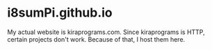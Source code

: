# i8sumPi.github.io
My actual website is kiraprograms.com. Since kiraprograms is HTTP, certain projects don't work. Because of that, I host them here.
